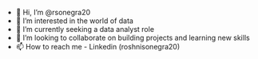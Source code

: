 - 👋 Hi, I’m @rsonegra20
- 👀 I’m interested in the world of data
- 🌱 I’m currently seeking a data analyst role
- 💞️ I’m looking to collaborate on building projects and learning new skills
- 📫 How to reach me - Linkedin (roshnisonegra20)

<!---
rsonegra20/rsonegra20 is a ✨ special ✨ repository because its `README.md` (this file) appears on your GitHub profile.
You can click the Preview link to take a look at your changes.
--->
